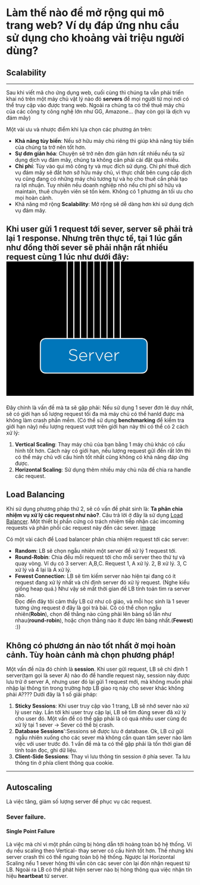 # Làm thế nào để mở rộng qui mô trang web? Ví dụ đáp ứng nhu cầu sử dụng cho khoảng vài triệu người dùng?

## Scalability

---

Sau khi viết mã cho ứng dụng web, cuối cùng thì chúng ta vẫn phải triển khai nó trên một máy chủ vật lý nào đó **servers** để mọi người từ mọi nơi có thể truy cập vào được trang web. Ngoài ra chúng ta có thể thuê máy chủ của các công ty công nghệ lớn như GG, Amazone... (hay còn gọi là dịch vụ đám mây)  

Một vài ưu và nhược điểm khi lựa chọn các phương án trên:   
* **Khả năng tùy biến**: Nếu sở hữu máy chủ riêng thì giúp khả năng tùy biến của chúng ta trở nên tốt hơn.   
* **Sự đơn giản hóa**: Chuyện sẽ trở nên đơn giản hơn rất nhiều nếu ta sử dụng dịch vụ đám mây, chúng ta không cần phải cài đặt quá nhiều.   
* **Chi phí**: Tùy vào qui mô công ty và mục đích sử dụng. Chi phí thuê dịch vụ đám mây sẽ đắt hơn sở hữu máy chủ, vì thực chất bên cung cấp dịch vụ cũng đang có những máy chủ tương tự và họ cho thuê cần phải tạo ra lợi nhuận. Tuy nhiên nếu doanh nghiệp nhỏ nếu chi phí sở hữu và maintain, thuê chuyên viên sẽ tốn kém. Không có 1 phương án tối ưu cho mọi hoàn cảnh. 
* Khả năng mở rộng **Scalability**: Mở rộng sẽ dễ dàng hơn khi sử dụng dịch vụ đám mây. 

Khi user gửi 1 request tới sever, server sẽ phải trả lại 1 response. Nhưng trên thực tế, tại 1 lúc gần như đồng thời sever sẽ phải nhận rất nhiều request cùng 1 lúc như dưới đây: 
![image](imgs/imcoming_request.JPG)  
---
Đây chính là vấn đề mà ta sẽ gặp phải: 
Nếu sử dụng 1 sever đơn lẻ duy nhất, sẽ có giới hạn số lượng request tối đa mà máy chủ có thể hanld được mà không làm crash phần mềm. (Có thể sử dụng **benchmarking** để kiểm tra giới hạn này) nếu lượng request vượt trên giới hạn này thì có thể có 2 cách xử lý: 
1. **Vertical Scaling**: Thay máy chủ của bạn bằng 1 máy chủ khác có cấu hình tốt hơn. Cách này có giới hạn, nếu lượng request gửi đến rất lớn thì có thể máy chủ với cấu hình tốt nhất cũng không có khả năng đáp ứng được.    
2. **Horizontal Scaling**: Sử dụng thêm nhiều máy chủ nữa để chia ra handle các request.   

## Load Balancing   

Khi sử dụng phương pháp thứ 2, sẽ có vấn đề phát sinh là: **Ta phân chia nhiệm vụ xử lý các request như nào?**. Câu trả lời ở đây là sử dụng [Load Balancer](https://www.nginx.com/resources/glossary/load-balancing/). Một thiết bị phần cứng có trách nhiệm tiếp nhận các imcoming requests và phân phối các request này đến các sever.
[image](imgs/load_balancer.JPG)   

Có một vài cách để Load balancer phân chia nhiệm request tới các server:
* **Random**: LB sẽ chọn ngẫu nhiên một server để xử lý 1 request tới.
* **Round-Robin**: Chia đều mỗi request tới cho mỗi server theo thứ tự và quay vòng. Ví dụ có 3 server: A,B,C. Request 1, A xử lý. 2, B xử lý. 3, C xử lý và 4 lại là A xử lý.   
* **Fewest Connection**: LB sẽ tìm kiếm server nào hiện tại đang có ít request đang xử lý nhất và chỉ định server đó xử lý request. (Nghe kiểu giống heap quá.) Như vậy sẽ mất thời gian để LB tính toán tìm ra server nào.   
Đọc đến đây tôi cảm thấy LB cứ như cô giáo, và mỗi học sinh là 1 sever tương ứng request ở đây là gọi trả bài. Cô có thể chọn ngẫu nhiên(**Robin**), chọn để thằng nào cũng phải lên bảng số lần như nhau(**round-robin**), hoặc chọn thằng nào ít được lên bảng nhất.(**Fewest**) :))   

Không có phương án nào tốt nhất ở mọi hoàn cảnh. Tùy hoàn cảnh mà chọn phương pháp!   
-------
Một vấn đề nữa đó chính là **session**. Khi user gửi request, LB sẽ chỉ định 1 server(tạm gọi là sever A) nào đó để handle request này, session này được lưu trữ ở server A, nhưng user đó lại gửi 1 request mới, mà không muốn phải nhập lại thông tin trong trường hợp LB giao rq này cho sever khác không phải A???? Dưới đây là 1 số giải pháp:     
1. **Sticky Sessions**: Khi user truy cập vào 1 trang, LB sẽ nhớ sever nào xử lý user này. Lần tới khi user truy cập lại, LB sẽ tìm đúng sever đã xử lý cho user đó. Một vấn đề có thể gặp phải là có quá nhiều user cùng đc xử lý tại 1 sever -> Sever có thể bị crash.   
2. **Database Sessions**':Sessions sẽ được lưu ở database.  Ok, LB cứ gửi ngẫu nhiên xuống cho các sever mà không cần quan tâm sever nào làm việc với user trước đó. 1 vấn đề mà ta có thể gặp phải là tốn thời gian để tính toán đọc, ghi dữ liệu.
3. **Client-Side Sessions**: Thay vì lưu thông tin session ở phía sever. Ta lưu thông tin ở phía client thông qua cookie.  

-------


## Autoscaling   
Là việc tăng, giảm số lượng server để phục vụ các request. 
### Sever failure.   
#### Single Point Failure 
Là việc mà chỉ vì một phần cứng bị hỏng dẫn tới hoảng toàn bộ hệ thống. Ví dụ nếu scaling theo Vertical- thay server có cấu hình tốt hơn. Thế nhưng khi server crash thì có thể ngưng toàn bộ hệ thống. Ngược lại Horizontal Scaling nếu 1 sever hỏng thì vẫn còn các sever còn lại đón nhận request từ LB. Ngoài ra LB có thể phát hiện server nào bị hỏng thông qua việc nhận tín hiệu **heartbeat** từ server. 